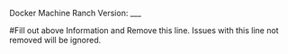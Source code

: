 Docker Machine Ranch Version: ___

#Fill out above Information and Remove this line. Issues with this line not removed will be ignored.
